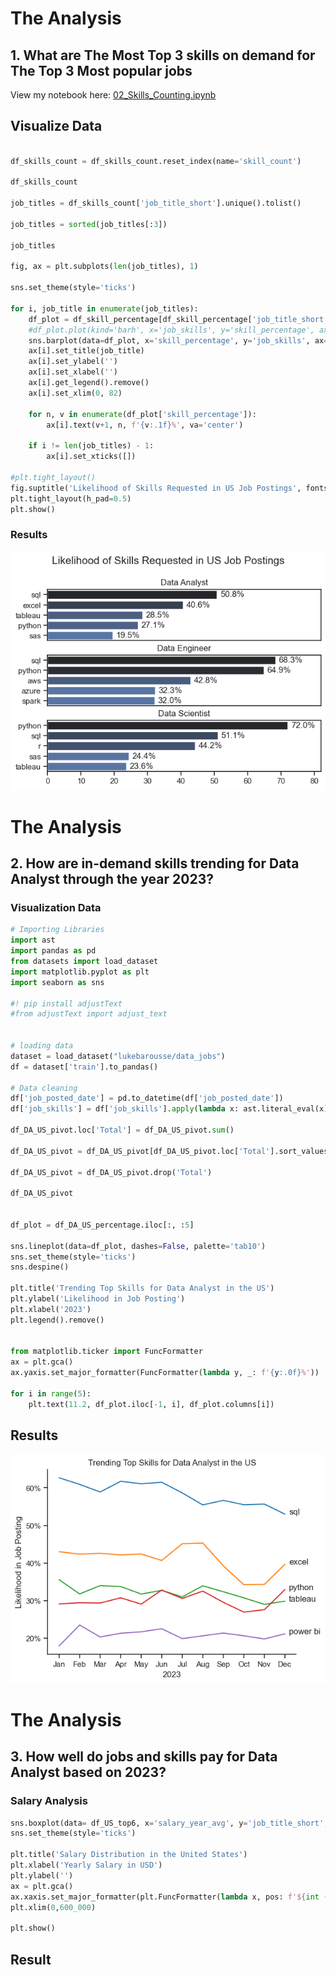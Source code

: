 # The Analysis

## 1. What are The Most Top 3 skills on demand for The Top 3 Most popular jobs


View my notebook here:
[02_Skills_Counting.ipynb](
03_Project\02_Skills_Counting.ipynb)

## Visualize Data

```python

df_skills_count = df_skills_count.reset_index(name='skill_count')

df_skills_count

job_titles = df_skills_count['job_title_short'].unique().tolist()

job_titles = sorted(job_titles[:3])

job_titles

fig, ax = plt.subplots(len(job_titles), 1)

sns.set_theme(style='ticks')

for i, job_title in enumerate(job_titles):
    df_plot = df_skill_percentage[df_skill_percentage['job_title_short'] == job_title].head(5)
    #df_plot.plot(kind='barh', x='job_skills', y='skill_percentage', ax=ax[i], title=job_title)
    sns.barplot(data=df_plot, x='skill_percentage', y='job_skills', ax=ax[i], hue='skill_count', palette='dark:b_r')
    ax[i].set_title(job_title)
    ax[i].set_ylabel('')
    ax[i].set_xlabel('')
    ax[i].get_legend().remove()
    ax[i].set_xlim(0, 82)

    for n, v in enumerate(df_plot['skill_percentage']):
        ax[i].text(v+1, n, f'{v:.1f}%', va='center')

    if i != len(job_titles) - 1:
        ax[i].set_xticks([])

#plt.tight_layout()
fig.suptitle('Likelihood of Skills Requested in US Job Postings', fontsize=15)
plt.tight_layout(h_pad=0.5)
plt.show()
```

### Results

![](03_Project\Graphs\Top_3_skills_for_Top_3_jobs.png)


# The Analysis
## 2. How are in-demand skills trending for Data Analyst through the year 2023?

### Visualization Data

``` python
# Importing Libraries
import ast
import pandas as pd
from datasets import load_dataset
import matplotlib.pyplot as plt
import seaborn as sns

#! pip install adjustText
#from adjustText import adjust_text


# loading data
dataset = load_dataset("lukebarousse/data_jobs")
df = dataset['train'].to_pandas()

# Data cleaning
df['job_posted_date'] = pd.to_datetime(df['job_posted_date'])
df['job_skills'] = df['job_skills'].apply(lambda x: ast.literal_eval(x) if pd.notna(x) else x)

df_DA_US_pivot.loc['Total'] = df_DA_US_pivot.sum()

df_DA_US_pivot = df_DA_US_pivot[df_DA_US_pivot.loc['Total'].sort_values(ascending=False).index]

df_DA_US_pivot = df_DA_US_pivot.drop('Total')

df_DA_US_pivot


df_plot = df_DA_US_percentage.iloc[:, :5]

sns.lineplot(data=df_plot, dashes=False, palette='tab10')
sns.set_theme(style='ticks')
sns.despine()

plt.title('Trending Top Skills for Data Analyst in the US')
plt.ylabel('Likelihood in Job Posting')
plt.xlabel('2023')
plt.legend().remove()


from matplotlib.ticker import FuncFormatter
ax = plt.gca()
ax.yaxis.set_major_formatter(FuncFormatter(lambda y, _: f'{y:.0f}%'))

for i in range(5):
    plt.text(11.2, df_plot.iloc[-1, i], df_plot.columns[i])

```

## Results

![](03_Project/Graphs/Top_5_Skills_Trending_2023.png)


# The Analysis

## 3. How well do jobs and skills pay for Data Analyst based on 2023?

### Salary Analysis

``` python
sns.boxplot(data= df_US_top6, x='salary_year_avg', y='job_title_short', order=job_ordered)
sns.set_theme(style='ticks')

plt.title('Salary Distribution in the United States')
plt.xlabel('Yearly Salary in USD')
plt.ylabel('')
ax = plt.gca()
ax.xaxis.set_major_formatter(plt.FuncFormatter(lambda x, pos: f'${int (x/1000)}K'))
plt.xlim(0,600_000)

plt.show()

```
## Result


